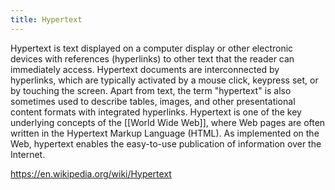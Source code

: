 ```yaml
---
title: Hypertext
---
```


Hypertext is text displayed on a computer display or other electronic devices with references (hyperlinks) to other text that the reader can immediately access. Hypertext documents are interconnected by hyperlinks, which are typically activated by a mouse click, keypress set, or by touching the screen. Apart from text, the term "hypertext" is also sometimes used to describe tables, images, and other presentational content formats with integrated hyperlinks. Hypertext is one of the key underlying concepts of the [[World Wide Web]], where Web pages are often written in the Hypertext Markup Language (HTML). As implemented on the Web, hypertext enables the easy-to-use publication of information over the Internet.

<https://en.wikipedia.org/wiki/Hypertext>